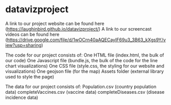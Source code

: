# datavizproject

A link to our project website can be found here (https://laughinbird.github.io/datavizproject/) 
A link to our screencast videos can be found here (https://drive.google.com/file/d/1wOCrn40aAQECayIF69u3_3B63_kXgs9Y/view?usp=sharing) 

The code for our project consists of:
One HTML file (index.html, the bulk of our code)
One Javascript file (bundle.js, the bulk of the code for the line chart visualizations)
One CSS file (style.css, the styling for our website and visualizations)
One geojson file (for the map)
Assets folder (external library used to style the page)

The data for our project consists of:
Population.csv (country population data)
completeVaccines.csv (vaccine data)
completeDiseases.csv (disease incidence data)


